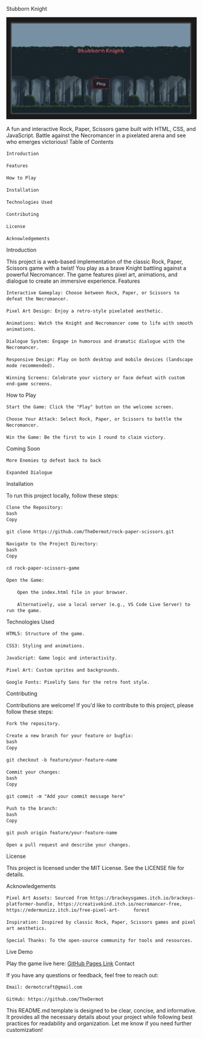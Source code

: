 Stubborn Knight

![Game Screenshot](./images/StubbornKnightPreview.png)

A fun and interactive Rock, Paper, Scissors game built with HTML, CSS, and JavaScript. Battle against the Necromancer in a pixelated arena and see who emerges victorious!
Table of Contents

    Introduction

    Features

    How to Play

    Installation

    Technologies Used

    Contributing

    License

    Acknowledgements

Introduction

This project is a web-based implementation of the classic Rock, Paper, Scissors game with a twist! You play as a brave Knight battling against a powerful Necromancer. The game features pixel art, animations, and dialogue to create an immersive experience.
Features

    Interactive Gameplay: Choose between Rock, Paper, or Scissors to defeat the Necromancer.

    Pixel Art Design: Enjoy a retro-style pixelated aesthetic.

    Animations: Watch the Knight and Necromancer come to life with smooth animations.

    Dialogue System: Engage in humorous and dramatic dialogue with the Necromancer.

    Responsive Design: Play on both desktop and mobile devices (landscape mode recommended).

    Winning Screens: Celebrate your victory or face defeat with custom end-game screens.

How to Play

    Start the Game: Click the "Play" button on the welcome screen.

    Choose Your Attack: Select Rock, Paper, or Scissors to battle the Necromancer.

    Win the Game: Be the first to win 1 round to claim victory.

Coming Soon

    More Enemies tp defeat back to back

    Expanded Dialogue
    
Installation

To run this project locally, follow these steps:

    Clone the Repository:
    bash
    Copy

    git clone https://github.com/TheDermot/rock-paper-scissors.git

    Navigate to the Project Directory:
    bash
    Copy

    cd rock-paper-scissors-game

    Open the Game:

        Open the index.html file in your browser.

        Alternatively, use a local server (e.g., VS Code Live Server) to run the game.

Technologies Used

    HTML5: Structure of the game.

    CSS3: Styling and animations.

    JavaScript: Game logic and interactivity.

    Pixel Art: Custom sprites and backgrounds.

    Google Fonts: Pixelify Sans for the retro font style.

Contributing

Contributions are welcome! If you'd like to contribute to this project, please follow these steps:

    Fork the repository.

    Create a new branch for your feature or bugfix:
    bash
    Copy

    git checkout -b feature/your-feature-name

    Commit your changes:
    bash
    Copy

    git commit -m "Add your commit message here"

    Push to the branch:
    bash
    Copy

    git push origin feature/your-feature-name

    Open a pull request and describe your changes.

License

This project is licensed under the MIT License. See the LICENSE file for details.

Acknowledgements

    Pixel Art Assets: Sourced from https://brackeysgames.itch.io/brackeys-platformer-bundle, https://creativekind.itch.io/necromancer-free, https://edermunizz.itch.io/free-pixel-art-     forest

    Inspiration: Inspired by classic Rock, Paper, Scissors games and pixel art aesthetics.

    Special Thanks: To the open-source community for tools and resources.

Live Demo

Play the game live here: [GitHub Pages Link](https://thedermot.github.io/rock-paper-scissors/)
Contact

If you have any questions or feedback, feel free to reach out:

    Email: dermotcraft@gmail.com

    GitHub: https://github.com/TheDermot
This README.md template is designed to be clear, concise, and informative. It provides all the necessary details about your project while following best practices for readability and organization. Let me know if you need further customization!
